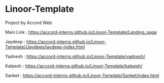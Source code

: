 # Linoor-Template
Project by Accord Web


Main Link : https://accord-interns.github.io/Linoor-Template/Landing_page

Jaydeep : https://accord-interns.github.io/Linoor-Template//Jaydeep/jaydeep-index.html

Yadnesh : https://accord-interns.github.io/Linoor-Template/yadnesh/

Kalpesh : https://accord-interns.github.io/Linoor-Template/kalpesh/

Sanket  :  https://accord-interns.github.io/Linoor-Template/Sanket/index.html
